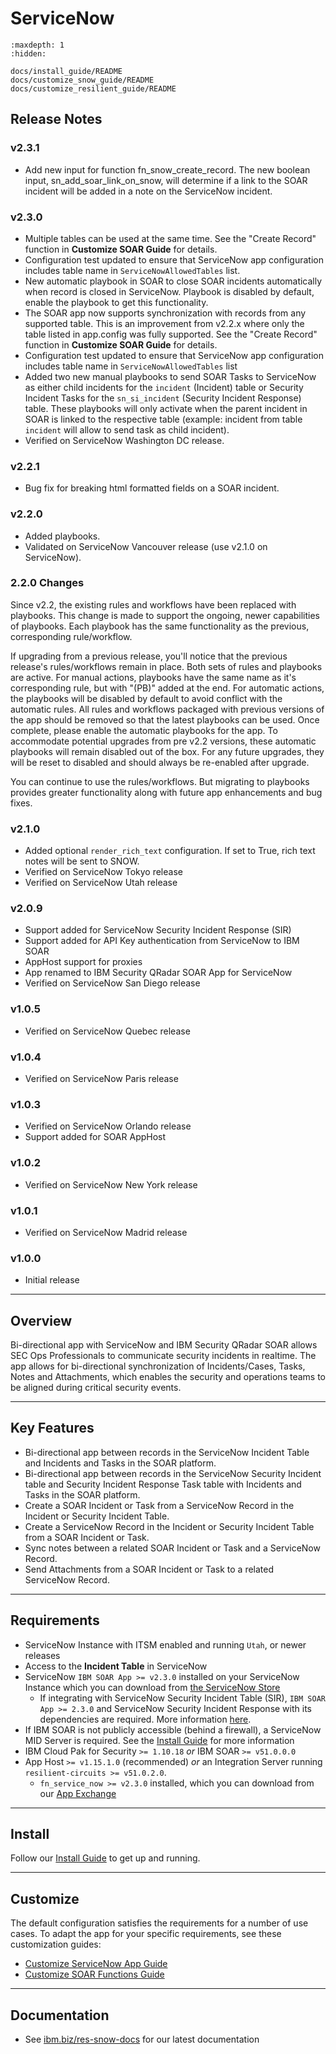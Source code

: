 # ServiceNow

```{toctree}
:maxdepth: 1
:hidden:

docs/install_guide/README
docs/customize_snow_guide/README
docs/customize_resilient_guide/README
```

## Release Notes
<!--
  Specify all changes in this release. Do not remove the release
  notes of a previous release
-->
### v2.3.1
* Add new input for function fn_snow_create_record. The new boolean input, sn_add_soar_link_on_snow, will determine if a link to the SOAR incident will be added in a note on the ServiceNow incident.

### v2.3.0
* Multiple tables can be used at the same time. See the "Create Record" function in **Customize SOAR Guide** for details.
* Configuration test updated to ensure that ServiceNow app configuration includes table name in `ServiceNowAllowedTables` list.
* New automatic playbook in SOAR to close SOAR incidents automatically when record is closed in ServiceNow.
  Playbook is disabled by default, enable the playbook to get this functionality.
* The SOAR app now supports synchronization with records from any supported table. This is an improvement from v2.2.x where only the
  table listed in app.config was fully supported. See the "Create Record" function in **Customize SOAR Guide** for details.
* Configuration test updated to ensure that ServiceNow app configuration includes table name in `ServiceNowAllowedTables` list
* Added two new manual playbooks to send SOAR Tasks to ServiceNow as either child incidents for the `incident` (Incident) table or Security Incident Tasks
  for the `sn_si_incident` (Security Incident Response) table. These playbooks will only activate when the parent incident in SOAR is
  linked to the respective table (example: incident from table `incident` will allow to send task as child incident).
* Verified on ServiceNow Washington DC release.

### v2.2.1
* Bug fix for breaking html formatted fields on a SOAR incident.

### v2.2.0
* Added playbooks.
* Validated on ServiceNow Vancouver release (use v2.1.0 on ServiceNow).

### 2.2.0 Changes
Since v2.2, the existing rules and workflows have been replaced with playbooks.
This change is made to support the ongoing, newer capabilities of playbooks.
Each playbook has the same functionality as the previous, corresponding rule/workflow.

If upgrading from a previous release, you'll notice that the previous release's rules/workflows remain in place. Both sets of rules and playbooks are active. For manual actions, playbooks have the same name as it's corresponding rule, but with "(PB)" added at the end.
For automatic actions, the playbooks will be disabled by default to avoid conflict with the automatic rules.
All rules and workflows packaged with previous versions of the app should be removed so that
the latest playbooks can be used. Once complete, please enable the automatic playbooks for the app.
To accommodate potential upgrades from pre v2.2 versions, these automatic playbooks will remain
disabled out of the box. For any future upgrades, they will be reset to disabled and should always be
re-enabled after upgrade.

You can continue to use the rules/workflows.
But migrating to playbooks provides greater functionality along with future app enhancements and bug fixes.

### v2.1.0
* Added optional `render_rich_text` configuration. If set to True, rich text notes will be sent to SNOW.
* Verified on ServiceNow Tokyo release
* Verified on ServiceNow Utah release

### v2.0.9
* Support added for ServiceNow Security Incident Response (SIR)
* Support added for API Key authentication from ServiceNow to IBM SOAR
* AppHost support for proxies
* App renamed to IBM Security QRadar SOAR App for ServiceNow
* Verified on ServiceNow San Diego release

### v1.0.5 <!-- omit in toc -->
* Verified on ServiceNow Quebec release

### v1.0.4 <!-- omit in toc -->
* Verified on ServiceNow Paris release

### v1.0.3 <!-- omit in toc -->
* Verified on ServiceNow Orlando release
* Support added for SOAR AppHost

### v1.0.2 <!-- omit in toc -->
* Verified on ServiceNow New York release

### v1.0.1 <!-- omit in toc -->
* Verified on ServiceNow Madrid release

### v1.0.0 <!-- omit in toc -->
* Initial release

---

## Overview
Bi-directional app with ServiceNow and IBM Security QRadar SOAR allows SEC Ops Professionals to communicate security incidents in realtime. The app allows for bi-directional synchronization of Incidents/Cases, Tasks, Notes and Attachments, which enables the security and operations teams to be aligned during critical security events.

---

## Key Features
* Bi-directional app between records in the ServiceNow Incident Table and Incidents and Tasks in the SOAR platform.
* Bi-directional app between records in the ServiceNow Security Incident table and Security Incident Response Task table with Incidents and Tasks in the SOAR platform.
* Create a SOAR Incident or Task from a ServiceNow Record in the Incident or Security Incident Table.
* Create a ServiceNow Record in the Incident or Security Incident Table from a SOAR Incident or Task.
* Sync notes between a related SOAR Incident or Task and a ServiceNow Record.
* Send Attachments from a SOAR Incident or Task to a related ServiceNow Record.

---

## Requirements
* ServiceNow Instance with ITSM enabled and running `Utah`, or newer releases
* Access to the **Incident Table** in ServiceNow
* ServiceNow `IBM SOAR App >= v2.3.0` installed on your ServiceNow Instance which you can download from [the ServiceNow Store](http://ibm.biz/get-ibm-resilient-service-now-app)
  * If integrating with ServiceNow Security Incident Table (SIR), `IBM SOAR App >= 2.3.0` and ServiceNow Security Incident Response with its dependencies are required. More information [here](https://www.servicenow.com/products/security-incident-response.html).
* If IBM SOAR is not publicly accessible (behind a firewall), a ServiceNow MID Server is required. See the [Install Guide](./docs/install_guide/README.md) for more information
* IBM Cloud Pak for Security `>= 1.10.18` *or* IBM SOAR `>= v51.0.0.0`
* App Host `>= v1.15.1.0` (recommended) *or* an Integration Server running `resilient-circuits >= v51.0.2.0`.
  - `fn_service_now >= v2.3.0` installed, which you can download from our [App Exchange](http://ibm.biz/get-ibm-resilient-service-now-integration)

---

## Install
Follow our [Install Guide](./docs/install_guide/README.md) to get up and running.

---

## Customize
The default configuration satisfies the requirements for a number of use cases. To adapt the app for your specific requirements, see these customization guides:
- [Customize ServiceNow App Guide](./docs/customize_snow_guide/README.md)
- [Customize SOAR Functions Guide](./docs/customize_resilient_guide/README.md)

---

## Documentation
* See [ibm.biz/res-snow-docs](http://ibm.biz/res-snow-docs) for our latest documentation

